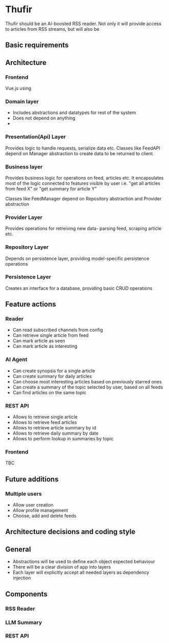 # Thufir

Thufir should be an AI-boosted RSS reader. Not only it will provide access to articles
from RSS streams, but will also be
## Basic requirements

## Architecture

### Frontend
Vue.js using

### Domain layer
* Includes abstractions and datatypes for rest of the system
* Does not depend on anything
*

### Presentation(Api) Layer
Provides logic to handle requests, serialize data etc.
Classes like FeedAPI depend on Manager abstraction to create data to be returned to client.

### Business layer
Provides business logic for operations on feed, articles etc. It encapsulates most of the logic connected
to features visible by user i.e. "get all articles from feed X" or  "get summary for article Y"

Classes like FeedManager depend on Repository abstraction and Provider abstraction

### Provider Layer
Provides operations for retreiving new data- parsing feed, scraping article etc.

### Repository Layer
Depends on persistence layer, providing model-specific persistence operations

### Persistence Layer
Creates an interface for a database, providing basic CRUD operations



## Feature actions

### Reader
* Can read subscribed channels from config
* Can retrieve single article from feed
* Can mark article as seen
* Can mark article as interesting

### AI Agent
* Can create synopsis for a single article
* Can create summary for daily articles
* Can choose most interesting articles based on previously starred ones
* Can create a summary of the topic selected by user, based on all feeds
* Can find articles on the same topic

### REST API
* Allows to retrieve single article
* Allows to retrieve feed articles
* Allows to retrieve article summary by id
* Allows to retrieve daily summary by date
* Allows to perform lookup in summaries by topic

### Frontend
TBC

## Future additions
### Multiple users
* Allow user creation
* Allow profile management
* Choose, add and delete feeds

## Architecture decisions and coding style

## General
* Abstractions will be used to define each object expected behaviour
* There will be a clear division of app into layers
* Each layer will explicitly accept all needed layers as dependency injection

## Components

### RSS Reader

### LLM Summary

### REST API
